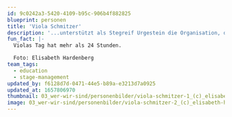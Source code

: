 ```yaml
---
id: 9c0242a3-5420-4109-b95c-906b4f882825
blueprint: personen
title: 'Viola Schmitzer'
description: '...unterstützt als Stegreif Urgestein die Organisation, das künstlerische Team und #freebrahms in der Rolle der Spielleitung. Abseits von Stegreif ist sie zudem als Hornistin und freischaffende Künstlerin und Pädagogin unterwegs.'
fun_fact: |-
  Violas Tag hat mehr als 24 Stunden.

  Foto: Elisabeth Hardenberg
team_tags:
  - education
  - stage-management
updated_by: f6128d7d-0471-44e5-b89a-e3213d7a0925
updated_at: 1657806970
thumbnail: 03_wer-wir-sind/personenbilder/viola-schmitzer-1_(c)_elisabeth-hardenberg_lowres.jpg
image: 03_wer-wir-sind/personenbilder/viola-schmitzer-2_(c)_elisabeth-hardenberg_lowres.jpg
---
```

